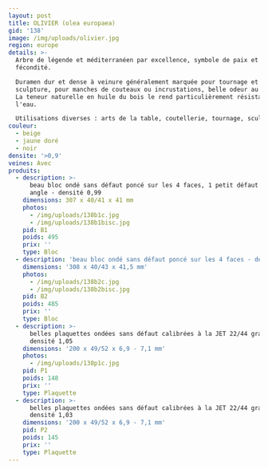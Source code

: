 ```yaml
---
layout: post
title: OLIVIER (olea europaea)
gid: '138'
image: /img/uploads/olivier.jpg
region: europe
details: >-
  Arbre de légende et méditerranéen par excellence, symbole de paix et de
  fécondité.

  Duramen dur et dense à veinure généralement marquée pour tournage et
  sculpture, pour manches de couteaux ou incrustations, belle odeur au travail.
  La teneur naturelle en huile du bois le rend particulièrement résistant à
  l'eau.

  Utilisations diverses : arts de la table, coutellerie, tournage, sculpture....
couleur:
  - beige
  - jaune doré
  - noir
densite: '>0,9'
veines: Avec
produits:
  - description: >-
      beau bloc ondé sans défaut poncé sur les 4 faces, 1 petit défaut sur un
      angle - densité 0,99
    dimensions: 307 x 40/41 x 41 mm
    photos:
      - /img/uploads/138b1c.jpg
      - /img/uploads/138b1bisc.jpg
    pid: B1
    poids: 495
    prix: ''
    type: Bloc
  - description: 'beau bloc ondé sans défaut poncé sur les 4 faces - densité 0,99'
    dimensions: '308 x 40/43 x 41,5 mm'
    photos:
      - /img/uploads/138b2c.jpg
      - /img/uploads/138b2bisc.jpg
    pid: B2
    poids: 485
    prix: ''
    type: Bloc
  - description: >-
      belles plaquettes ondées sans défaut calibrées à la JET 22/44 grain 80 -
      densité 1,05
    dimensions: '200 x 49/52 x 6,9 - 7,1 mm'
    photos:
      - /img/uploads/138p1c.jpg
    pid: P1
    poids: 148
    prix: ''
    type: Plaquette
  - description: >-
      belles plaquettes ondées sans défaut calibrées à la JET 22/44 grain 80 -
      densité 1,03
    dimensions: '200 x 49/52 x 6,9 - 7,1 mm'
    pid: P2
    poids: 145
    prix: ''
    type: Plaquette
---
```


